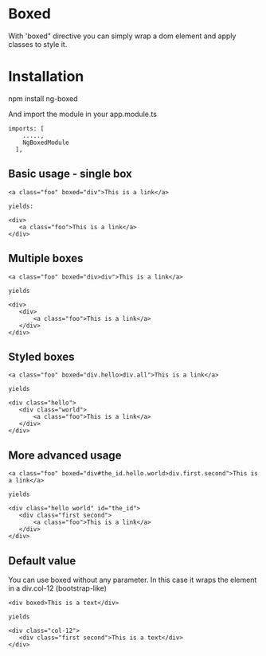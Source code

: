 # Boxed

With 'boxed" directive you can simply wrap a dom element and apply classes to style it.

# Installation

npm install ng-boxed

And import the module in your app.module.ts  

```
imports: [
    .....,
    NgBoxedModule
  ],
```

## Basic usage - single box 

```
<a class="foo" boxed="div">This is a link</a>

yields:

<div>
   <a class="foo">This is a link</a>
</div>
```

## Multiple boxes

```
<a class="foo" boxed="div>div">This is a link</a>

yields

<div>
   <div>
       <a class="foo">This is a link</a>
   </div>
</div>
```

## Styled boxes

```
<a class="foo" boxed="div.hello>div.all">This is a link</a>

yields

<div class="hello">
   <div class="world">
       <a class="foo">This is a link</a>
   </div>
</div>
```

## More advanced usage

```
<a class="foo" boxed="div#the_id.hello.world>div.first.second">This is a link</a>

yields

<div class="hello world" id="the_id">
   <div class="first second">
       <a class="foo">This is a link</a>
   </div>
</div>
```

## Default value

You can use boxed without any parameter. In this case it wraps the element in a div.col-12 (bootstrap-like)

```
<div boxed>This is a text</div>

yields

<div class="col-12">
   <div class="first second">This is a text</div>
</div>
```

